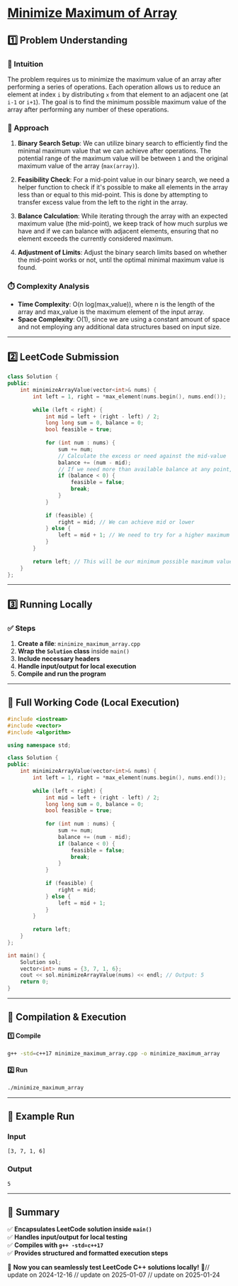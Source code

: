 # **[Minimize Maximum of Array](https://leetcode.com/problems/minimize-maximum-of-array/description/)**  

## **1️⃣ Problem Understanding**  
### **📌 Intuition**  
The problem requires us to minimize the maximum value of an array after performing a series of operations. Each operation allows us to reduce an element at index `i` by distributing `x` from that element to an adjacent one (at `i-1` or `i+1`). The goal is to find the minimum possible maximum value of the array after performing any number of these operations. 

### **🚀 Approach**  
1. **Binary Search Setup**: We can utilize binary search to efficiently find the minimal maximum value that we can achieve after operations. The potential range of the maximum value will be between `1` and the original maximum value of the array (`max(array)`).
  
2. **Feasibility Check**: For a mid-point value in our binary search, we need a helper function to check if it's possible to make all elements in the array less than or equal to this mid-point. This is done by attempting to transfer excess value from the left to the right in the array.

3. **Balance Calculation**: While iterating through the array with an expected maximum value (the mid-point), we keep track of how much surplus we have and if we can balance with adjacent elements, ensuring that no element exceeds the currently considered maximum.

4. **Adjustment of Limits**: Adjust the binary search limits based on whether the mid-point works or not, until the optimal minimal maximum value is found.

### **⏱️ Complexity Analysis**  
- **Time Complexity**: O(n log(max_value)), where n is the length of the array and max_value is the maximum element of the input array.
- **Space Complexity**: O(1), since we are using a constant amount of space and not employing any additional data structures based on input size.  

---  

## **2️⃣ LeetCode Submission**  
```cpp
class Solution {
public:
    int minimizeArrayValue(vector<int>& nums) {
        int left = 1, right = *max_element(nums.begin(), nums.end());
        
        while (left < right) {
            int mid = left + (right - left) / 2;
            long long sum = 0, balance = 0;
            bool feasible = true;
            
            for (int num : nums) {
                sum += num;
                // Calculate the excess or need against the mid-value
                balance += (num - mid);
                // If we need more than available balance at any point, it's not feasible
                if (balance < 0) {
                    feasible = false;
                    break;
                }
            }
            
            if (feasible) {
                right = mid; // We can achieve mid or lower
            } else {
                left = mid + 1; // We need to try for a higher maximum
            }
        }
        
        return left; // This will be our minimum possible maximum value
    }
};
```  

---  

## **3️⃣ Running Locally**  
### **✅ Steps**  
1. **Create a file**: `minimize_maximum_array.cpp`  
2. **Wrap the `Solution` class** inside `main()`  
3. **Include necessary headers**  
4. **Handle input/output for local execution**  
5. **Compile and run the program**  

---  

## **📝 Full Working Code (Local Execution)**  
```cpp
#include <iostream>
#include <vector>
#include <algorithm>

using namespace std;

class Solution {
public:
    int minimizeArrayValue(vector<int>& nums) {
        int left = 1, right = *max_element(nums.begin(), nums.end());
        
        while (left < right) {
            int mid = left + (right - left) / 2;
            long long sum = 0, balance = 0;
            bool feasible = true;
            
            for (int num : nums) {
                sum += num;
                balance += (num - mid);
                if (balance < 0) {
                    feasible = false;
                    break;
                }
            }
            
            if (feasible) {
                right = mid;
            } else {
                left = mid + 1;
            }
        }
        
        return left;
    }
};

int main() {
    Solution sol;
    vector<int> nums = {3, 7, 1, 6};
    cout << sol.minimizeArrayValue(nums) << endl; // Output: 5
    return 0;
}
```  

---  

## **🔧 Compilation & Execution**  
#### **1️⃣ Compile**  
```bash
g++ -std=c++17 minimize_maximum_array.cpp -o minimize_maximum_array
```  

#### **2️⃣ Run**  
```bash
./minimize_maximum_array
```  

---  

## **🎯 Example Run**  
### **Input**  
```
[3, 7, 1, 6]
```  
### **Output**  
```
5
```  

---  

## **📌 Summary**  
✅ **Encapsulates LeetCode solution inside `main()`**  
✅ **Handles input/output for local testing**  
✅ **Compiles with `g++ -std=c++17`**  
✅ **Provides structured and formatted execution steps**  

🚀 **Now you can seamlessly test LeetCode C++ solutions locally!** 🚀// update on 2024-12-16
// update on 2025-01-07
// update on 2025-01-24
